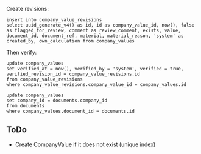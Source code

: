 Create revisions:
```
insert into company_value_revisions
select uuid_generate_v4() as id, id as company_value_id, now(), false as flagged_for_review, comment as review_comment, exists, value, document_id, document_ref, material, material_reason, 'system' as created_by, own_calculation from company_values
```

Then verify:
```
update company_values
set verified_at = now(), verified_by = 'system', verified = true, verified_revision_id = company_value_revisions.id
from company_value_revisions
where company_value_revisions.company_value_id = company_values.id
```

```
update company_values
set company_id = documents.company_id
from documents
where company_values.document_id = documents.id
```

## ToDo
- Create CompanyValue if it does not exist (unique index)
